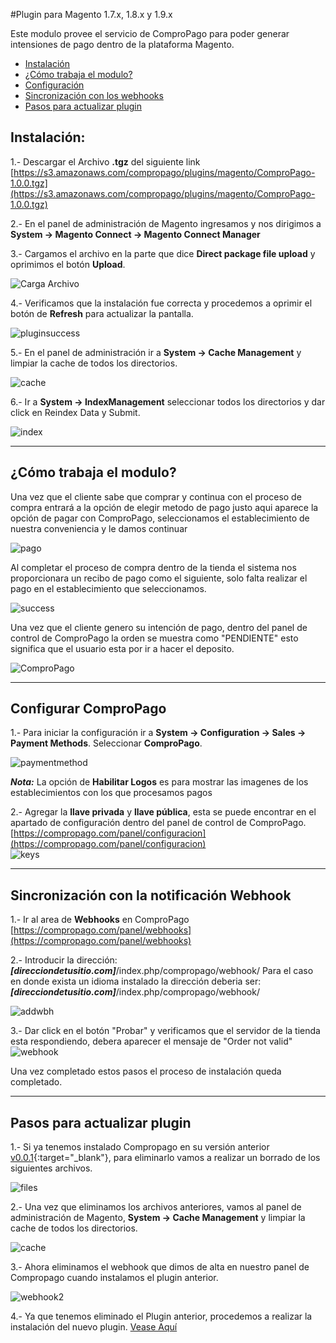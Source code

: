#Plugin para Magento 1.7.x, 1.8.x y 1.9.x

Este modulo provee el servicio de ComproPago para poder generar intensiones de pago dentro de la plataforma Magento.

* [Instalación](#install)
* [¿Cómo trabaja el modulo?](#howto)
* [Configuración](#setup)
* [Sincronización con los webhooks](#webhook)
* [Pasos para actualizar plugin](#upgrade)


<a name="install"></a>
## Instalación:

1.- Descargar el Archivo **.tgz** del siguiente link [https://s3.amazonaws.com/compropago/plugins/magento/ComproPago-1.0.0.tgz](https://s3.amazonaws.com/compropago/plugins/magento/ComproPago-1.0.0.tgz)

2.- En el panel de administración de Magento ingresamos y nos dirigimos a **System -> Magento Connect -> Magento Connect Manager** 

3.- Cargamos el archivo en la parte que dice **Direct package file upload** y oprimimos el botón **Upload**.

![Carga Archivo](https://cloud.githubusercontent.com/assets/1311937/11578093/02a4da92-99e8-11e5-8ce9-40a54eb3d0af.png)

4.- Verificamos que la instalación fue correcta y procedemos a oprimir el botón de **Refresh** para actualizar la pantalla.

![pluginsuccess](https://cloud.githubusercontent.com/assets/1311937/11578179/acc31ab6-99e8-11e5-8113-a0dbed22dda3.png)

5.- En el panel de administración ir a **System -> Cache Management** y limpiar la cache de todos los directorios. 

![cache](https://cloud.githubusercontent.com/assets/1311937/11644976/3f863196-9d16-11e5-9068-03120e99720c.png)<br />

6.- Ir a **System -> IndexManagement** seleccionar todos los directorios y dar click en Reindex Data y Submit.

![index](https://cloud.githubusercontent.com/assets/1311937/11644989/4fdfb65c-9d16-11e5-9a3b-51e812c1c01a.png)

---
<a name="howto"></a>
## ¿Cómo trabaja el modulo?
Una vez que el cliente sabe que comprar y continua con el proceso de compra entrará a la opción de elegir metodo de pago justo aqui aparece la opción de pagar con ComproPago, seleccionamos el establecimiento de nuestra conveniencia y le damos continuar

![pago](https://cloud.githubusercontent.com/assets/1311937/11578379/880b359e-99ea-11e5-8967-f6e43e604ea5.png) <br />

Al completar el proceso de compra dentro de la tienda el sistema nos proporcionara un recibo de pago como el siguiente, solo falta realizar el pago en el establecimiento que seleccionamos.

![success](https://cloud.githubusercontent.com/assets/1311937/11578435/269f7846-99eb-11e5-9111-a721863fee00.png) <br />

Una vez que el cliente genero su intención de pago, dentro del panel de control de ComproPago la orden se muestra como "PENDIENTE" esto significa que el usuario esta por ir a hacer el deposito.

![ComproPago](https://raw.github.com/compropago/plugin-magento/master/README.img/19.png) 

---
<a name="setup"></a>
## Configurar ComproPago

1.- Para iniciar la configuración ir a **System -> Configuration -> Sales -> Payment Methods**. Seleccionar **ComproPago**.

![paymentmethod](https://cloud.githubusercontent.com/assets/1311937/11578545/3f896320-99ec-11e5-9900-f9268b05fc58.png)

***Nota:*** La opción de **Habilitar Logos** es para mostrar las imagenes de los establecimientos con los que procesamos pagos

2.- Agregar la **llave privada** y **llave pública**, esta se puede encontrar en el apartado de configuración dentro del panel de control de ComproPago. [https://compropago.com/panel/configuracion](https://compropago.com/panel/configuracion)
<br />
![keys](https://cloud.githubusercontent.com/assets/1311937/11645106/35a6f52e-9d17-11e5-99d3-cfe432b3f30c.png)


---

<a name="webhook"></a>
## Sincronización con la notificación Webhook

1.- Ir al area de **Webhooks** en ComproPago [https://compropago.com/panel/webhooks](https://compropago.com/panel/webhooks)

2.- Introducir la dirección: ***[direcciondetusitio.com]***/index.php/compropago/webhook/ 
   Para el caso en donde exista un idioma instalado la dirección deberia ser: ***[direcciondetusitio.com]***/index.php/compropago/webhook/

![addwbh](https://cloud.githubusercontent.com/assets/1311937/11645166/b7f3a658-9d17-11e5-87f4-3ddc51b50635.png)<br />

3.- Dar click en el botón "Probar" y verificamos que el servidor de la tienda esta respondiendo, debera aparecer el mensaje de "Order not valid"
![webhook](https://cloud.githubusercontent.com/assets/1311937/11578636/d1597bf0-99ec-11e5-8def-fc44e6ca603e.png)

Una vez completado estos pasos el proceso de instalación queda completado.

---

<a name="upgrade"></a>
## Pasos para actualizar plugin

1.- Si ya tenemos instalado Compropago en su versión anterior [v0.0.1](https://github.com/compropago/plugin-magento-deprecated){:target="_blank"}, para eliminarlo vamos a realizar un borrado de los siguientes archivos.

![files](https://cloud.githubusercontent.com/assets/1311937/11634984/5e9a7a66-9cd9-11e5-8583-c93bef106696.png)

2.- Una vez que eliminamos los archivos anteriores, vamos al panel de administración de Magento, **System -> Cache Management** y limpiar la cache de todos los directorios. 

![cache](https://cloud.githubusercontent.com/assets/1311937/11644976/3f863196-9d16-11e5-9068-03120e99720c.png)<br />

3.- Ahora eliminamos el webhook que dimos de alta en nuestro panel de Compropago cuando instalamos el plugin anterior.

![webhook2](https://cloud.githubusercontent.com/assets/1311937/11635215/d5a410f8-9cda-11e5-8c36-bac2f35d3b60.png)

4.- Ya que tenemos eliminado el Plugin anterior, procedemos a realizar la instalación del nuevo plugin. [Vease Aquí](#install)



